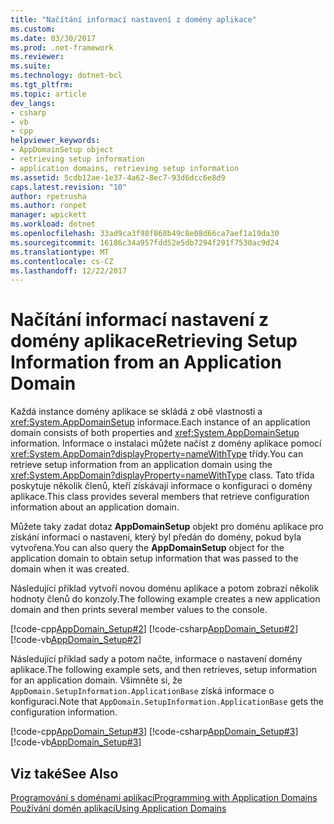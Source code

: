 ```yaml
---
title: "Načítání informací nastavení z domény aplikace"
ms.custom: 
ms.date: 03/30/2017
ms.prod: .net-framework
ms.reviewer: 
ms.suite: 
ms.technology: dotnet-bcl
ms.tgt_pltfrm: 
ms.topic: article
dev_langs:
- csharp
- vb
- cpp
helpviewer_keywords:
- AppDomainSetup object
- retrieving setup information
- application domains, retrieving setup information
ms.assetid: 5cdb12ae-1e37-4a62-8ec7-93d6dcc6e8d9
caps.latest.revision: "10"
author: rpetrusha
ms.author: ronpet
manager: wpickett
ms.workload: dotnet
ms.openlocfilehash: 33ad9ca3f98f868b49c8e08d66ca7aef1a19da30
ms.sourcegitcommit: 16186c34a957fdd52e5db7294f291f7530ac9d24
ms.translationtype: MT
ms.contentlocale: cs-CZ
ms.lasthandoff: 12/22/2017
---
```

# <a name="retrieving-setup-information-from-an-application-domain"></a><span data-ttu-id="0f45c-102">Načítání informací nastavení z domény aplikace</span><span class="sxs-lookup"><span data-stu-id="0f45c-102">Retrieving Setup Information from an Application Domain</span></span>
<span data-ttu-id="0f45c-103">Každá instance domény aplikace se skládá z obě vlastnosti a <xref:System.AppDomainSetup> informace.</span><span class="sxs-lookup"><span data-stu-id="0f45c-103">Each instance of an application domain consists of both properties and <xref:System.AppDomainSetup> information.</span></span> <span data-ttu-id="0f45c-104">Informace o instalaci můžete načíst z domény aplikace pomocí <xref:System.AppDomain?displayProperty=nameWithType> třídy.</span><span class="sxs-lookup"><span data-stu-id="0f45c-104">You can retrieve setup information from an application domain using the <xref:System.AppDomain?displayProperty=nameWithType> class.</span></span> <span data-ttu-id="0f45c-105">Tato třída poskytuje několik členů, kteří získávají informace o konfiguraci o domény aplikace.</span><span class="sxs-lookup"><span data-stu-id="0f45c-105">This class provides several members that retrieve configuration information about an application domain.</span></span>  
  
 <span data-ttu-id="0f45c-106">Můžete taky zadat dotaz **AppDomainSetup** objekt pro doménu aplikace pro získání informací o nastavení, který byl předán do domény, pokud byla vytvořena.</span><span class="sxs-lookup"><span data-stu-id="0f45c-106">You can also query the **AppDomainSetup** object for the application domain to obtain setup information that was passed to the domain when it was created.</span></span>  
  
 <span data-ttu-id="0f45c-107">Následující příklad vytvoří novou doménu aplikace a potom zobrazí několik hodnoty členů do konzoly.</span><span class="sxs-lookup"><span data-stu-id="0f45c-107">The following example creates a new application domain and then prints several member values to the console.</span></span>  
  
 [!code-cpp[AppDomain_Setup#2](../../../samples/snippets/cpp/VS_Snippets_CLR/AppDomain_Setup/CPP/source2.cpp#2)]
 [!code-csharp[AppDomain_Setup#2](../../../samples/snippets/csharp/VS_Snippets_CLR/AppDomain_Setup/CS/source2.cs#2)]
 [!code-vb[AppDomain_Setup#2](../../../samples/snippets/visualbasic/VS_Snippets_CLR/AppDomain_Setup/VB/source2.vb#2)]  
  
 <span data-ttu-id="0f45c-108">Následující příklad sady a potom načte, informace o nastavení domény aplikace.</span><span class="sxs-lookup"><span data-stu-id="0f45c-108">The following example sets, and then retrieves, setup information for an application domain.</span></span> <span data-ttu-id="0f45c-109">Všimněte si, že `AppDomain.SetupInformation.ApplicationBase` získá informace o konfiguraci.</span><span class="sxs-lookup"><span data-stu-id="0f45c-109">Note that `AppDomain.SetupInformation.ApplicationBase` gets the configuration information.</span></span>  
  
 [!code-cpp[AppDomain_Setup#3](../../../samples/snippets/cpp/VS_Snippets_CLR/AppDomain_Setup/CPP/source3.cpp#3)]
 [!code-csharp[AppDomain_Setup#3](../../../samples/snippets/csharp/VS_Snippets_CLR/AppDomain_Setup/CS/source3.cs#3)]
 [!code-vb[AppDomain_Setup#3](../../../samples/snippets/visualbasic/VS_Snippets_CLR/AppDomain_Setup/VB/source3.vb#3)]  
  
## <a name="see-also"></a><span data-ttu-id="0f45c-110">Viz také</span><span class="sxs-lookup"><span data-stu-id="0f45c-110">See Also</span></span>  
 [<span data-ttu-id="0f45c-111">Programování s doménami aplikací</span><span class="sxs-lookup"><span data-stu-id="0f45c-111">Programming with Application Domains</span></span>](http://msdn.microsoft.com/en-us/bd36055b-56bd-43eb-b4d8-820c37172131)  
 [<span data-ttu-id="0f45c-112">Používání domén aplikací</span><span class="sxs-lookup"><span data-stu-id="0f45c-112">Using Application Domains</span></span>](../../../docs/framework/app-domains/use.md)
